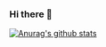 ### Hi there 👋

[![Anurag's github stats](https://github-readme-stats.vercel.app/api?username=FmasterofU&count_private=true&show_icons=true&theme=chartreuse-dark)](https://github.com/anuraghazra/github-readme-stats)

<!--
**FmasterofU/FmasterofU** is a ✨ _special_ ✨ repository because its `README.md` (this file) appears on your GitHub profile.

Here are some ideas to get you started:

- 🔭 I’m currently working on ...
- 🌱 I’m currently learning ...
- 👯 I’m looking to collaborate on ...
- 🤔 I’m looking for help with ...
- 💬 Ask me about ...
- 📫 How to reach me: ...
- 😄 Pronouns: ...
- ⚡ Fun fact: ...
-->
